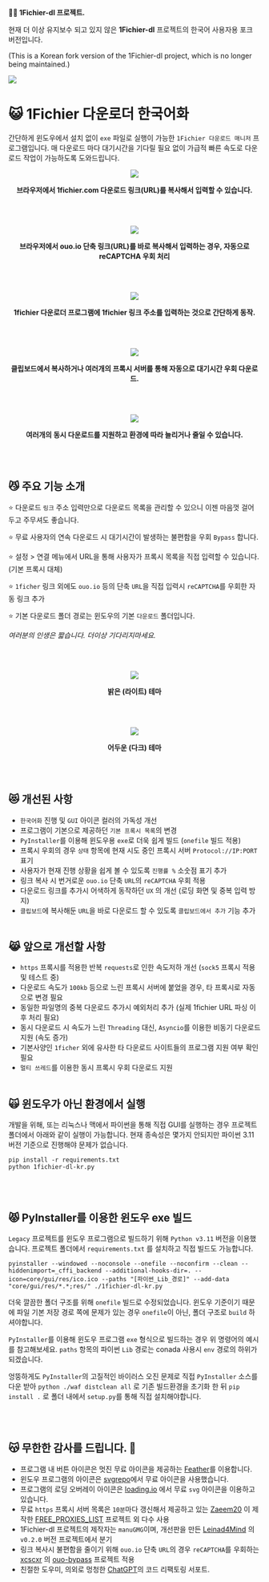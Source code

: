**🧙‍♂️ 1Fichier-dl 프로젝트.**

현재 더 이상 유지보수 되고 있지 않은 **1Fichier-dl** 프로젝트의 한국어 사용자용 포크 버전입니다.

(This is a Korean fork version of the 1Fichier-dl project, which is no longer being maintained.)

<p align="left">
  <img src="https://github.com/jshsakura/1fichier-dl/blob/main/screenshots/ico.png?raw=true"></img>
</p>

# 😺 1Fichier 다운로더 한국어화

간단하게 윈도우에서 설치 없이 `exe` 파일로 실행이 가능한 `1Fichier 다운로드 매니저` 프로그램입니다.
매 다운로드 마다 대기시간을 기다릴 필요 없이 가급적 빠른 속도로 다운로드 작업이 가능하도록 도와드립니다.

<p align="center">
  <img src="https://raw.githubusercontent.com/jshsakura/1fichier-dl/main/screenshots/preview-1fichier-site.png"></img>
</p>
<p align="center">
  <b>브라우저에서 1fichier.com 다운로드 링크(URL)를 복사해서 입력할 수 있습니다.</b>
</p>
<br/>
<br/>
<p align="center">
  <img src="https://raw.githubusercontent.com/jshsakura/1fichier-dl/main/screenshots/preview-ouo-shortlink.png"></img>
</p>
<p align="center">
  <b>브라우저에서 ouo.io 단축 링크(URL)를 바로 복사해서 입력하는 경우, 자동으로 reCAPTCHA 우회 처리</b>
</p>
<br/>
<br/>
<p align="center">
  <img src="https://raw.githubusercontent.com/jshsakura/1fichier-dl/main/screenshots/preview0.png"></img>
</p>

<p align="center">
  <b>1fichier 다운로더 프로그램에 1fichier 링크 주소를 입력하는 것으로 간단하게 동작.</b>
</p>
<br/>
<br/>

<p align="center">
  <img src="https://raw.githubusercontent.com/jshsakura/1fichier-dl/main/screenshots/preview_settings0.png"></img>
</p>

<p align="center">
  <b>클립보드에서 복사하거나 여러개의 프록시 서버를 통해 자동으로 대기시간 우회 다운로드.</b>
</p>
<br/>
<br/>
<p align="center">
  <img src="https://raw.githubusercontent.com/jshsakura/1fichier-dl/main/screenshots/preview_settings1.png"></img>
</p>

<p align="center">
  <b>여러개의 동시 다운로드를 지원하고 환경에 따라 늘리거나 줄일 수 있습니다.</b>
</p>
<br/>
<br/>

## 😼 주요 기능 소개

⭐ 다운로드 `링크` 주소 입력만으로 다운로드 목록을 관리할 수 있으니 이젠 마음껏 걸어두고 주무셔도 좋습니다.

⭐ 무료 사용자의 연속 다운로드 시 대기시간이 발생하는 불편함을 우회 `Bypass` 합니다.

⭐ 설정 > 연결 메뉴에서 URL을 통해 사용자가 프록시 목록을 직접 입력할 수 있습니다. (기본 프록시 대체)

⭐ `1ficher` 링크 외에도 `ouo.io` 등의 단축 `URL`을 직접 입력시 `reCAPTCHA`를 우회한 자동 링크 추가

⭐ 기본 다운로드 폴더 경로는 윈도우의 기본 `다운로드` 폴더입니다.

_여러분의 인생은 짧습니다. 더이상 기다리지마세요._

<br/>
<br/>
<p align="center">
  <img src="https://raw.githubusercontent.com/jshsakura/1fichier-dl/main/screenshots/Screenshot_Light.png"></img>
</p>

<p align="center">
  <b>밝은 (라이트) 테마</b>
</p>
<br/>
<br/>

<p align="center">
  <img src="https://raw.githubusercontent.com/jshsakura/1fichier-dl/main/screenshots/Screenshot_Dark.png"></img>
</p>

<p align="center">
  <b>어두운 (다크) 테마</b>
</p>
<br/>
<br/>

## 😻 개선된 사항

- `한국어화` 진행 및 `GUI` 아이콘 컬러의 가독성 개선
- 프로그램이 기본으로 제공하던 `기본 프록시 목록`의 변경
- `PyInstaller`를 이용해 윈도우용 `exe`로 더욱 쉽게 빌드 (`onefile` 빌드 적용)
- 프록시 우회의 경우 `상태` 항목에 현재 시도 중인 프록시 서버 `Protocol://IP:PORT` 표기
- 사용자가 현재 진행 상황을 쉽게 볼 수 있도록 `진행률 %` 소숫점 표기 추가
- 링크 복사 시 번거로운 `ouo.io` 단축 `URL`의 `reCAPTCHA` 우회 적용
- 다운로드 링크를 추가시 어색하게 동작하던 `UX` 의 개선 (로딩 화면 및 중복 입력 방지)
- `클립보드`에 복사해둔 `URL`을 바로 다운로드 할 수 있도록 `클립보드에서 추가` 기능 추가
  <br/>
  <br/>

## 😹 앞으로 개선할 사항

- `https` 프록시를 적용한 반복 `requests`로 인한 속도저하 개선 (`sock5` 프록시 적용 및 테스트 중)
- 다운로드 속도가 `100kb` 등으로 느린 프록시 서버에 붙었을 경우, 타 프록시로 자동으로 변경 필요
- 동일한 파일명의 중복 다운로드 추가시 예외처리 추가 (실제 1fichier URL 파싱 이후 처리 필요)
- 동시 다운로드 시 속도가 느린 `Threading` 대신, `Asyncio`를 이용한 비동기 다운로드 지원 (속도 증가)
- 기본사양인 `1ficher` 외에 유사한 타 다운로드 사이트들의 프로그램 지원 여부 확인 필요
- `멀티 쓰레드`를 이용한 동시 프록시 우회 다운로드 지원
  <br/>
  <br/>

## 🙀 윈도우가 아닌 환경에서 실행

개발을 위해, 또는 리눅스나 맥에서 파이썬을 통해 직접 GUI를 실행하는 경우 프로젝트 폴더에서 아래와 같이 실행이 가능합니다.
현재 종속성은 몇가지 안되지만 파이썬 3.11 버전 기준으로 진행해야 문제가 없습니다.

```
pip install -r requirements.txt
python 1fichier-dl-kr.py
```

<br/>
<br/>

## 😾 PyInstaller를 이용한 윈도우 exe 빌드

`Legacy` 프로젝트를 윈도우 프로그램으로 빌드하기 위해 `Python v3.11` 버전을 이용했습니다.
프로젝트 폴더에서 `requirements.txt` 를 설치하고 직접 빌드도 가능합니다.

```
pyinstaller --windowed --noconsole --onefile --noconfirm --clean --hiddenimport=_cffi_backend --additional-hooks-dir=. --icon=core/gui/res/ico.ico --paths "[파이썬_Lib_경로]" --add-data "core/gui/res/*.*;res/" ./1fichier-dl-kr.py
```

더욱 깔끔한 폴더 구조를 위해 `onefile` 빌드로 수정되었습니다.
윈도우 기준이기 때문에 파일 기본 저장 경로 쪽에 문제가 있는 경우 `onefile`이 아닌, 폴더 구조로 `build` 하셔야합니다.

`PyInstaller`를 이용해 윈도우 프로그램 `exe` 형식으로 빌드하는 경우 위 명령어의 예시를 참고해보세요.
`paths` 항목의 파이썬 `Lib` 경로는 conada 사용시 `env` 경로의 하위가 되겠습니다.

엉뚱하게도 `PyInstaller`의 고질적인 바이러스 오진 문제로 직접 `PyInstaller` 소스를 다운 받아 `python ./waf distclean all` 로 기존 빌드환경을 초기화 한 뒤 `pip install .` 로 폴더 내에서 `setup.py`를 통해 직접 설치해야합니다.

<br/>
<br/>

## 😽 무한한 감사를 드립니다. 🫶

- 프로그램 내 버튼 아이콘은 멋진 무료 아이콘을 제공하는 [Feather](https://feathericons.com/)를 이용합니다.
- 윈도우 프로그램의 아이콘은 [svgrepo](https://www.svgrepo.com/)에서 무료 아이콘을 사용했습니다.
- 프로그램의 로딩 오버레이 아이콘은 [loading.io](https://loading.io) 에서 무료 `svg` 아이콘을 이용하고 있습니다.
- 무료 `https` 프록시 서버 목록은 `10분`마다 갱신해서 제공하고 있는 [Zaeem20](https://github.com/Zaeem20/FREE_PROXIES_LIST/commits?author=Zaeem20) 이 제작한 [FREE_PROXIES_LIST](https://github.com/Zaeem20/FREE_PROXIES_LIST) 프로젝트 외 다수 사용
- 1Fichier-dl 프로젝트의 제작자는 `manuGMG`이며, 개선판을 만든 [Leinad4Mind](https://github.com/Leinad4Mind/1fichier-dl) 의 `v0.2.0` 버전 프로젝트에서 분기
- 링크 복사시 불편함을 줄이기 위해 `ouo.io` 단축 `URL`의 경우 `reCAPTCHA`를 우회하는 [xcscxr](https://github.com/xcscxr) 의 [ouo-bypass](https://github.com/xcscxr/ouo-bypass) 프로젝트 적용
- 친절한 도우미, 의외로 멍청한 [ChatGPT](https://chat.openai.com/)의 코드 리팩토링 서포트.
